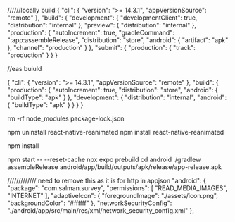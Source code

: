 
<!-- // to fix all package with expo verson
npx expo install --fix -->

//////locally build
{
  "cli": {
    "version": ">= 14.3.1",
    "appVersionSource": "remote"
  },
  "build": {
    "development": {
      "developmentClient": true,
      "distribution": "internal"
    },
    "preview": {
      "distribution": "internal"
    },
    "production": {
      "autoIncrement": true,
      "gradleCommand": ":app:assembleRelease",
      "distribution": "store",
      "android": {
        "artifact": "apk"
      },
      "channel": "production"
    }
  },
  "submit": {
    "production": {
      "track": "production"
    }
  }
}



//eas buiuld

{
  "cli": {
    "version": ">= 14.3.1",
    "appVersionSource": "remote"
  },
  "build": {
    "production": {
      "autoIncrement": true,
      "distribution": "store",
      "android": {
        "buildType": "apk"
      }
    },
    "development": {
      "distribution": "internal",
      "android": {
        "buildType": "apk"
      }
    }
  }
}




<!-- ?????????????????? -->

rm -rf node_modules package-lock.json

npm uninstall react-native-reanimated
npm install react-native-reanimated

<!--
  -->

npm install

npm start -- --reset-cache
npx expo prebuild
cd android
./gradlew assembleRelease
android/app/build/outputs/apk/release/app-release.apk


/////////////
need to remove this as it is for http in appjson
    "android": {
      "package": "com.salman.survey",
      "permissions": [
        "READ_MEDIA_IMAGES",
        "INTERNET"
      ],
      "adaptiveIcon": {
        "foregroundImage": "./assets/icon.png",
        "backgroundColor": "#ffffff"
      },
      "networkSecurityConfig": "./android/app/src/main/res/xml/network_security_config.xml"
    },